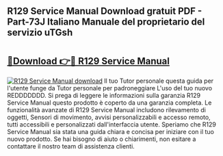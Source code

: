 ## R129 Service Manual Download gratuit PDF - Part-73J Italiano Manuale del proprietario del servizio uTGsh

# <h2><a href="http://dfekr1f.blite.top/?on=R129+Service+Manual">🔗Download 👉🔴 R129 Service Manual</a></h2>

[![R129 Service Manual download](https://i.imgur.com/lujVjoI.png)](http://dfekr1f.blite.top/?on=R129+Service+Manual)
Il tuo Tutor personale questa guida per l'utente funge da Tutor personale per padroneggiare L'uso del tuo nuovo REDDDDDDD. Si prega di leggere le informazioni sulla garanzia R129 Service Manual questo prodotto è coperto da una garanzia completa. Le funzionalità avanzate di R129 Service Manual includono rilevamento di oggetti, Sensori di movimento, avvisi personalizzabili e accesso remoto, tutti accessibili e personalizzati dall'interfaccia utente. Speriamo che R129 Service Manual sia stata una guida chiara e concisa per iniziare con il tuo nuovo prodotto. Se hai bisogno di aiuto o chiarimenti, non esitare a contattare il nostro team di assistenza clienti.
